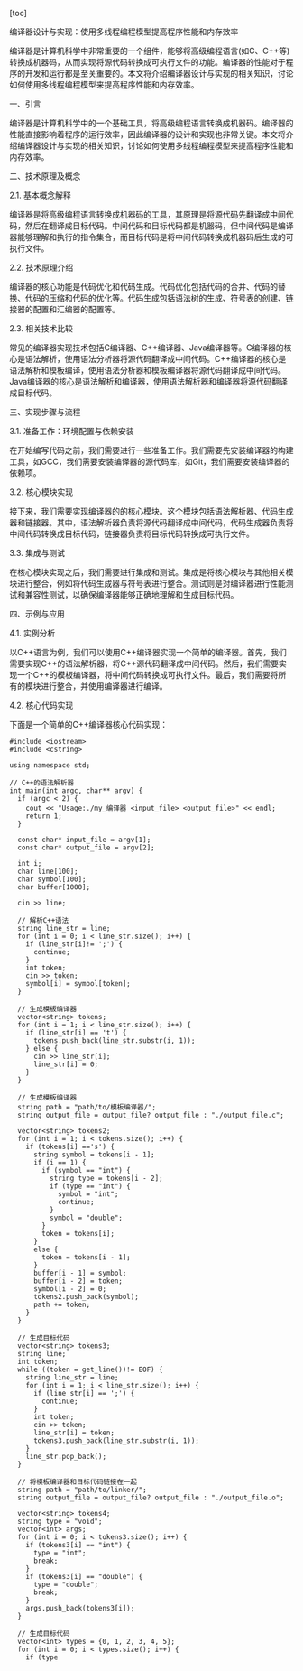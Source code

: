 
[toc]                    
                
                
编译器设计与实现：使用多线程编程模型提高程序性能和内存效率

编译器是计算机科学中非常重要的一个组件，能够将高级编程语言(如C、C++等)转换成机器码，从而实现将源代码转换成可执行文件的功能。编译器的性能对于程序的开发和运行都是至关重要的。本文将介绍编译器设计与实现的相关知识，讨论如何使用多线程编程模型来提高程序性能和内存效率。

一、引言

编译器是计算机科学中的一个基础工具，将高级编程语言转换成机器码。编译器的性能直接影响着程序的运行效率，因此编译器的设计和实现也非常关键。本文将介绍编译器设计与实现的相关知识，讨论如何使用多线程编程模型来提高程序性能和内存效率。

二、技术原理及概念

2.1. 基本概念解释

编译器是将高级编程语言转换成机器码的工具，其原理是将源代码先翻译成中间代码，然后在翻译成目标代码。中间代码和目标代码都是机器码，但中间代码是编译器能够理解和执行的指令集合，而目标代码是将中间代码转换成机器码后生成的可执行文件。

2.2. 技术原理介绍

编译器的核心功能是代码优化和代码生成。代码优化包括代码的合并、代码的替换、代码的压缩和代码的优化等。代码生成包括语法树的生成、符号表的创建、链接器的配置和汇编器的配置等。

2.3. 相关技术比较

常见的编译器实现技术包括C编译器、C++编译器、Java编译器等。C编译器的核心是语法解析，使用语法分析器将源代码翻译成中间代码。C++编译器的核心是语法解析和模板编译，使用语法分析器和模板编译器将源代码翻译成中间代码。Java编译器的核心是语法解析和编译器，使用语法解析器和编译器将源代码翻译成目标代码。

三、实现步骤与流程

3.1. 准备工作：环境配置与依赖安装

在开始编写代码之前，我们需要进行一些准备工作。我们需要先安装编译器的构建工具，如GCC，我们需要安装编译器的源代码库，如Git，我们需要安装编译器的依赖项。

3.2. 核心模块实现

接下来，我们需要实现编译器的的核心模块。这个模块包括语法解析器、代码生成器和链接器。其中，语法解析器负责将源代码翻译成中间代码，代码生成器负责将中间代码转换成目标代码，链接器负责将目标代码转换成可执行文件。

3.3. 集成与测试

在核心模块实现之后，我们需要进行集成和测试。集成是将核心模块与其他相关模块进行整合，例如将代码生成器与符号表进行整合。测试则是对编译器进行性能测试和兼容性测试，以确保编译器能够正确地理解和生成目标代码。

四、示例与应用

4.1. 实例分析

以C++语言为例，我们可以使用C++编译器实现一个简单的编译器。首先，我们需要实现C++的语法解析器，将C++源代码翻译成中间代码。然后，我们需要实现一个C++的模板编译器，将中间代码转换成可执行文件。最后，我们需要将所有的模块进行整合，并使用编译器进行编译。

4.2. 核心代码实现

下面是一个简单的C++编译器核心代码实现：

```
#include <iostream>
#include <cstring>

using namespace std;

// C++的语法解析器
int main(int argc, char** argv) {
  if (argc < 2) {
    cout << "Usage:./my_编译器 <input_file> <output_file>" << endl;
    return 1;
  }

  const char* input_file = argv[1];
  const char* output_file = argv[2];

  int i;
  char line[100];
  char symbol[100];
  char buffer[1000];

  cin >> line;

  // 解析C++语法
  string line_str = line;
  for (int i = 0; i < line_str.size(); i++) {
    if (line_str[i]!= ';') {
      continue;
    }
    int token;
    cin >> token;
    symbol[i] = symbol[token];
  }

  // 生成模板编译器
  vector<string> tokens;
  for (int i = 1; i < line_str.size(); i++) {
    if (line_str[i] == 't') {
      tokens.push_back(line_str.substr(i, 1));
    } else {
      cin >> line_str[i];
      line_str[i] = 0;
    }
  }

  // 生成模板编译器
  string path = "path/to/模板编译器/";
  string output_file = output_file? output_file : "./output_file.c";

  vector<string> tokens2;
  for (int i = 1; i < tokens.size(); i++) {
    if (tokens[i] =='s') {
      string symbol = tokens[i - 1];
      if (i == 1) {
        if (symbol == "int") {
          string type = tokens[i - 2];
          if (type == "int") {
            symbol = "int";
            continue;
          }
          symbol = "double";
        }
        token = tokens[i];
      }
      else {
        token = tokens[i - 1];
      }
      buffer[i - 1] = symbol;
      buffer[i - 2] = token;
      symbol[i - 2] = 0;
      tokens2.push_back(symbol);
      path += token;
    }
  }

  // 生成目标代码
  vector<string> tokens3;
  string line;
  int token;
  while ((token = get_line())!= EOF) {
    string line_str = line;
    for (int i = 1; i < line_str.size(); i++) {
      if (line_str[i] == ';') {
        continue;
      }
      int token;
      cin >> token;
      line_str[i] = token;
      tokens3.push_back(line_str.substr(i, 1));
    }
    line_str.pop_back();
  }

  // 将模板编译器和目标代码链接在一起
  string path = "path/to/linker/";
  string output_file = output_file? output_file : "./output_file.o";

  vector<string> tokens4;
  string type = "void";
  vector<int> args;
  for (int i = 0; i < tokens3.size(); i++) {
    if (tokens3[i] == "int") {
      type = "int";
      break;
    }
    if (tokens3[i] == "double") {
      type = "double";
      break;
    }
    args.push_back(tokens3[i]);
  }

  // 生成目标代码
  vector<int> types = {0, 1, 2, 3, 4, 5};
  for (int i = 0; i < types.size(); i++) {
    if (type

